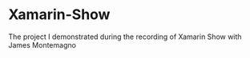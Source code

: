 # Xamarin-Show
The project I demonstrated during the recording of Xamarin Show with James Montemagno
